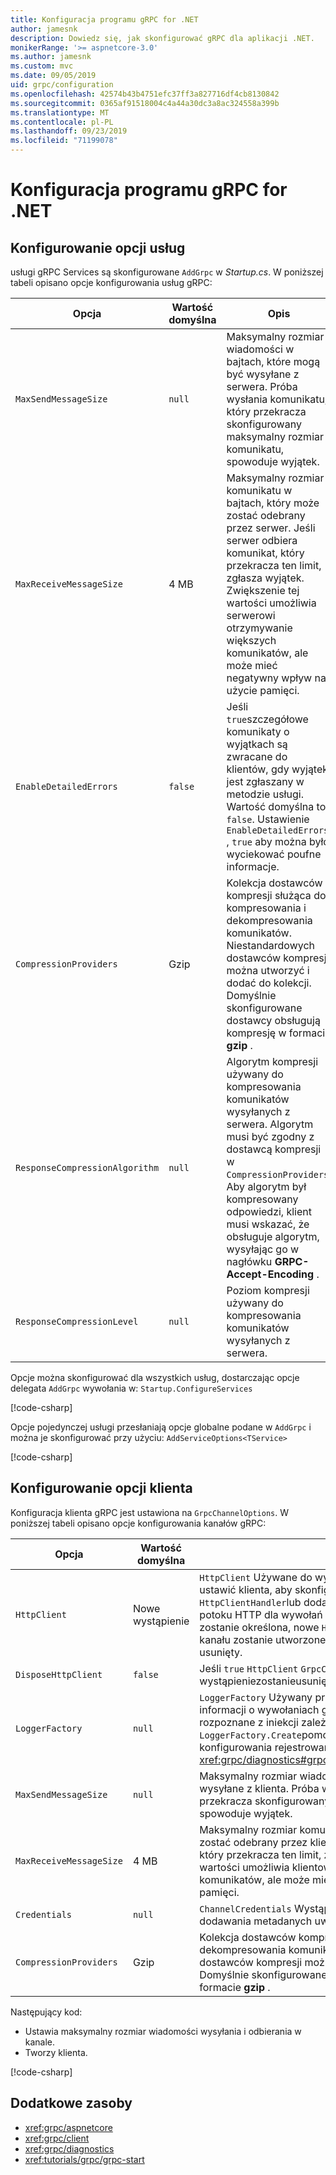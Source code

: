 ```yaml
---
title: Konfiguracja programu gRPC for .NET
author: jamesnk
description: Dowiedz się, jak skonfigurować gRPC dla aplikacji .NET.
monikerRange: '>= aspnetcore-3.0'
ms.author: jamesnk
ms.custom: mvc
ms.date: 09/05/2019
uid: grpc/configuration
ms.openlocfilehash: 42574b43b4751efc37ff3a827716df4cb8130842
ms.sourcegitcommit: 0365af91518004c4a44a30dc3a8ac324558a399b
ms.translationtype: MT
ms.contentlocale: pl-PL
ms.lasthandoff: 09/23/2019
ms.locfileid: "71199078"
---
```

# <a name="grpc-for-net-configuration"></a>Konfiguracja programu gRPC for .NET

## <a name="configure-services-options"></a>Konfigurowanie opcji usług

usługi gRPC Services są skonfigurowane `AddGrpc` w *Startup.cs*. W poniższej tabeli opisano opcje konfigurowania usług gRPC:

| Opcja | Wartość domyślna | Opis |
| ------ | ------------- | ----------- |
| `MaxSendMessageSize` | `null` | Maksymalny rozmiar wiadomości w bajtach, które mogą być wysyłane z serwera. Próba wysłania komunikatu, który przekracza skonfigurowany maksymalny rozmiar komunikatu, spowoduje wyjątek. |
| `MaxReceiveMessageSize` | 4 MB | Maksymalny rozmiar komunikatu w bajtach, który może zostać odebrany przez serwer. Jeśli serwer odbiera komunikat, który przekracza ten limit, zgłasza wyjątek. Zwiększenie tej wartości umożliwia serwerowi otrzymywanie większych komunikatów, ale może mieć negatywny wpływ na użycie pamięci. |
| `EnableDetailedErrors` | `false` | Jeśli `true`szczegółowe komunikaty o wyjątkach są zwracane do klientów, gdy wyjątek jest zgłaszany w metodzie usługi. Wartość domyślna to `false`. Ustawienie `EnableDetailedErrors` , `true` aby można było wyciekować poufne informacje. |
| `CompressionProviders` | Gzip | Kolekcja dostawców kompresji służąca do kompresowania i dekompresowania komunikatów. Niestandardowych dostawców kompresji można utworzyć i dodać do kolekcji. Domyślnie skonfigurowane dostawcy obsługują kompresję w formacie **gzip** . |
| `ResponseCompressionAlgorithm` | `null` | Algorytm kompresji używany do kompresowania komunikatów wysyłanych z serwera. Algorytm musi być zgodny z dostawcą kompresji w `CompressionProviders`. Aby algorytm był kompresowany odpowiedzi, klient musi wskazać, że obsługuje algorytm, wysyłając go w nagłówku **GRPC-Accept-Encoding** . |
| `ResponseCompressionLevel` | `null` | Poziom kompresji używany do kompresowania komunikatów wysyłanych z serwera. |

Opcje można skonfigurować dla wszystkich usług, dostarczając opcje delegata `AddGrpc` wywołania w: `Startup.ConfigureServices`

[!code-csharp[](~/grpc/configuration/sample/GrcpService/Startup.cs?name=snippet)]

Opcje pojedynczej usługi przesłaniają opcje globalne podane w `AddGrpc` i można je skonfigurować przy użyciu: `AddServiceOptions<TService>`

[!code-csharp[](~/grpc/configuration/sample/GrcpService/Startup2.cs?name=snippet)]

## <a name="configure-client-options"></a>Konfigurowanie opcji klienta

Konfiguracja klienta gRPC jest ustawiona na `GrpcChannelOptions`. W poniższej tabeli opisano opcje konfigurowania kanałów gRPC:

| Opcja | Wartość domyślna | Opis |
| ------ | ------------- | ----------- |
| `HttpClient` | Nowe wystąpienie | `HttpClient` Używane do wykonywania wywołań gRPC. Można ustawić klienta, aby skonfigurować niestandardowe `HttpClientHandler`lub dodać dodatkowe programy obsługi do potoku HTTP dla wywołań gRPC. Jeśli nie `HttpClient` zostanie określona, nowe `HttpClient` wystąpienie dla tego kanału zostanie utworzone. Zostanie on automatycznie usunięty. |
| `DisposeHttpClient` | `false` | Jeśli `true` `HttpClient` `GrpcChannel` jest określony, wystąpieniezostanieusuniętepousunięciuelementu.`HttpClient` |
| `LoggerFactory` | `null` | `LoggerFactory` Używany przez klienta do rejestrowania informacji o wywołaniach gRPC. Wystąpienie może zostać rozpoznane z iniekcji zależności lub utworzone za `LoggerFactory.Create`pomocą. `LoggerFactory` Przykłady konfigurowania rejestrowania znajdują się w <xref:grpc/diagnostics#grpc-client-logging>temacie. |
| `MaxSendMessageSize` | `null` | Maksymalny rozmiar wiadomości w bajtach, które mogą być wysyłane z klienta. Próba wysłania komunikatu, który przekracza skonfigurowany maksymalny rozmiar komunikatu, spowoduje wyjątek. |
| `MaxReceiveMessageSize` | 4 MB | Maksymalny rozmiar komunikatu w bajtach, który może zostać odebrany przez klienta. Jeśli klient odbiera komunikat, który przekracza ten limit, zgłasza wyjątek. Zwiększenie tej wartości umożliwia klientowi otrzymywanie większych komunikatów, ale może mieć negatywny wpływ na użycie pamięci. |
| `Credentials` | `null` | `ChannelCredentials` Wystąpienie. Poświadczenia służą do dodawania metadanych uwierzytelniania do wywołań gRPC. |
| `CompressionProviders` | Gzip | Kolekcja dostawców kompresji służąca do kompresowania i dekompresowania komunikatów. Niestandardowych dostawców kompresji można utworzyć i dodać do kolekcji. Domyślnie skonfigurowane dostawcy obsługują kompresję w formacie **gzip** . |

Następujący kod:

* Ustawia maksymalny rozmiar wiadomości wysyłania i odbierania w kanale.
* Tworzy klienta.

[!code-csharp[](~/grpc/configuration/sample/Program.cs?name=snippet&highlight=3-8)]

## <a name="additional-resources"></a>Dodatkowe zasoby

* <xref:grpc/aspnetcore>
* <xref:grpc/client>
* <xref:grpc/diagnostics>
* <xref:tutorials/grpc/grpc-start>
